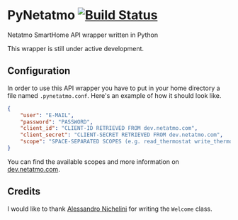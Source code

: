 # PyNetatmo [![Build Status](https://travis-ci.org/fabiocody/PyNetatmo.svg?branch=master)](https://travis-ci.org/fabiocody/PyNetatmo)
Netatmo SmartHome API wrapper written in Python

This wrapper is still under active development.

## Configuration
In order to use this API wrapper you have to put in your home directory a file named `.pynetatmo.conf`. Here's an example of how it should look like.
``` json
{
    "user": "E-MAIL",
    "password": "PASSWORD",
    "client_id": "CLIENT-ID RETRIEVED FROM dev.netatmo.com",
    "client_secret": "CLIENT-SECRET RETRIEVED FROM dev.netatmo.com",
    "scope": "SPACE-SEPARATED SCOPES (e.g. read_thermostat write_thermostat')"
}
```
You can find the available scopes and more information on [dev.netatmo.com](https://dev.netatmo.com/dev/resources/technical/reference/smarthomeapi).

## Credits
I would like to thank [Alessandro Nichelini](https://github.com/Alenichel) for writing the `Welcome` class.

